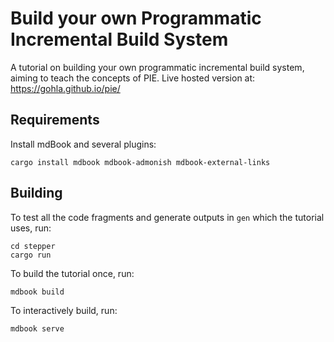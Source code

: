 # Build your own Programmatic Incremental Build System

A tutorial on building your own programmatic incremental build system, aiming to teach the concepts of PIE.
Live hosted version at: <https://gohla.github.io/pie/>

## Requirements

Install mdBook and several plugins:

```shell
cargo install mdbook mdbook-admonish mdbook-external-links
```

## Building

To test all the code fragments and generate outputs in `gen` which the tutorial uses, run:

```shell
cd stepper
cargo run
```

To build the tutorial once, run:

```shell
mdbook build
```

To interactively build, run:

```shell
mdbook serve
```
